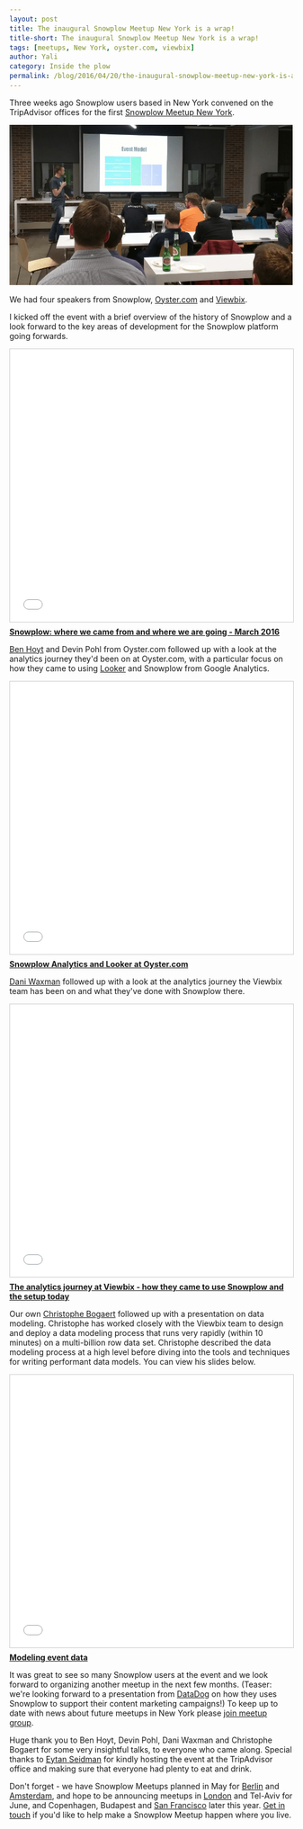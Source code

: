 ```yaml
---
layout: post
title: The inaugural Snowplow Meetup New York is a wrap!
title-short: The inaugural Snowplow Meetup New York is a wrap!
tags: [meetups, New York, oyster.com, viewbix]
author: Yali
category: Inside the plow
permalink: /blog/2016/04/20/the-inaugural-snowplow-meetup-new-york-is-a-wrap/
---
```


Three weeks ago Snowplow users based in New York convened on the TripAdvisor offices for the first [Snowplow Meetup New York][new-york-meetup].

![christophe-at-snowplow-meetup-new-york-1][img1]

We had four speakers from Snowplow, [Oyster.com][oyster] and [Viewbix][viewbix].

<!--more-->

I kicked off the event with a brief overview of the history of Snowplow and a look forward to the key areas of development for the Snowplow platform going forwards.

<div class="iframe-container">
    <iframe src="//www.slideshare.net/slideshow/embed_code/key/BkLX4alEnbV7Qw" width="595" height="485" frameborder="0" marginwidth="0" marginheight="0" scrolling="no" style="border:1px solid #CCC; border-width:1px; margin-bottom:5px; max-width: 100%;" allowfullscreen>     </iframe>
</div> <div style="margin-bottom:5px"> <strong> <a href="//www.slideshare.net/yalisassoon/snowplow-where-we-came-from-and-where-we-are-going-march-2016" title="Snowplow: where we came from and where we are going - March 2016" target="_blank">Snowplow: where we came from and where we are going - March 2016</a> </strong>  </div>

[Ben Hoyt][ben-linkedin] and Devin Pohl from Oyster.com followed up with a look at the analytics journey they'd been on at Oyster.com, with a particular focus on how they came to using [Looker][looker] and Snowplow from Google Analytics.

<div class="iframe-container">
    <iframe src="//www.slideshare.net/slideshow/embed_code/key/xVtHofE1frziSl" width="595" height="485" frameborder="0" marginwidth="0" marginheight="0" scrolling="no" style="border:1px solid #CCC; border-width:1px; margin-bottom:5px; max-width: 100%;" allowfullscreen>     </iframe>
</div> <div style="margin-bottom:5px"> <strong> <a href="//www.slideshare.net/yalisassoon/snowplow-analytics-and-looker-at-oystercom" title="Snowplow Analytics and Looker at Oyster.com" target="_blank">Snowplow Analytics and Looker at Oyster.com</a> </strong>  </div>

[Dani Waxman][dani-linkedin] followed up with a look at the analytics journey the Viewbix team has been on and what they've done with Snowplow there.

<div class="iframe-container">
    <iframe src="//www.slideshare.net/slideshow/embed_code/key/iBc56J15jfRWXF" width="595" height="485" frameborder="0" marginwidth="0" marginheight="0" scrolling="no" style="border:1px solid #CCC; border-width:1px; margin-bottom:5px; max-width: 100%;" allowfullscreen>     </iframe>
</div> <div style="margin-bottom:5px"> <strong> <a href="//www.slideshare.net/yalisassoon/the-analytics-journey-at-viewbix-how-they-came-to-use-snowplow-and-the-setup-today" title="The analytics journey at Viewbix - how they came to use Snowplow and the setup today" target="_blank">The analytics journey at Viewbix - how they came to use Snowplow and the setup today</a> </strong> </div>

Our own [Christophe Bogaert][christophe] followed up with a presentation on data modeling. Christophe has worked closely with the Viewbix team to design and deploy a data modeling process that runs very rapidly (within 10 minutes) on a multi-billion row data set. Christophe described the data modeling process at a high level before diving into the tools and techniques for writing performant data models. You can view his slides below.

<div class="iframe-container">
    <iframe src="//www.slideshare.net/slideshow/embed_code/key/Av771KKy9SuweS" width="595" height="485" frameborder="0" marginwidth="0" marginheight="0" scrolling="no" style="border:1px solid #CCC; border-width:1px; margin-bottom:5px; max-width: 100%;" allowfullscreen>     </iframe>
</div> <div style="margin-bottom:5px"> <strong> <a href="//www.slideshare.net/yalisassoon/modeling-event-data" title="Modeling event data" target="_blank">Modeling event data</a> </strong> </div>

It was great to see so many Snowplow users at the event and we look forward to organizing another meetup in the next few months. (Teaser: we're looking forward to a presentation from [DataDog][datadog] on how they uses Snowplow to support their content marketing campaigns!) To keep up to date with news about future meetups in New York please [join meetup group][new-york-meetup].

Huge thank you to Ben Hoyt, Devin Pohl, Dani Waxman and Christophe Bogaert for some very insightful talks, to everyone who came along. Special thanks to [Eytan Seidman][eytan-linked] for kindly hosting the event at the TripAdvisor office and making sure that everyone had plenty to eat and drink.

Don't forget - we have Snowplow Meetups planned in May for [Berlin][berlin-meetup] and [Amsterdam][amsterdam-meetup], and hope to be announcing meetups in [London][london-meetup] and Tel-Aviv for June, and Copenhagen, Budapest and [San Francisco][sf-meetup] later this year. [Get in touch][contact] if you'd like to help make a Snowplow Meetup happen where you live.

[new-york-meetup]: http://www.meetup.com/Snowplow-Analytics-New-York/
[sf-meetup]: http://www.meetup.com/Snowplow-Analytics-San-Francisco/
[berlin-meetup]: http://www.meetup.com/Snowplow-Analytics-Berlin/
[amsterdam-meetup]: http://www.meetup.com/Snowplow-Analytics-Amsterdam/
[london-meetup]: http://www.meetup.com/Snowplow-Analytics-London/
[img1]: /assets/img/blog/2016/04/christophe-at-snowplow-meetup-new-york-1.png
[ben-linkedin]: https://www.linkedin.com/in/benhoyt
[eytan-linked]: https://www.linkedin.com/in/eytanseidman
[dani-linkedin]: https://il.linkedin.com/in/daniwaxman
[looker]: http://looker.com/
[christophe]: /blog/authors/christophe/
[datadog]: https://www.datadoghq.com/
[oyster]: http://www.oyster.com/
[viewbix]: http://corp.viewbix.com/
[contact]: /contact/
